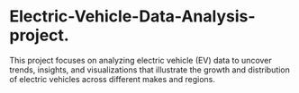 # Electric-Vehicle-Data-Analysis-project.
This project focuses on analyzing electric vehicle (EV) data to uncover trends, insights, and visualizations that illustrate the growth and distribution of electric vehicles across different makes and regions.
